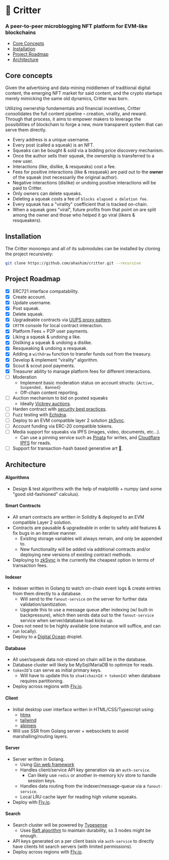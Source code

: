 # 🦔 Critter

### A peer-to-peer microblogging NFT platform for EVM-like blockchains

- [Core Concepts](#core-concepts)
- [Installation](#installation)
- [Project Roadmap](#project-roadmap)
- [Architecture](#architecture)

## Core concepts

Given the advertising and data-mining middlemen of traditional digital content,
the emerging NFT market for said content, and the crypto startups merely
mimicking the same old dynamics, Critter was born.

Utilizing ownership fundamentals and financial incentives, Critter consolidates
the full content pipeline – creation, virality, and reward. Through that
process, it aims to empower makers to leverage the possibilities of blockchain
to forge a new, more transparent system that can serve them directly.

- Every address is a unique username.
- Every post (called a squeak) is an NFT.
- Squeaks can be bought & sold via a bidding price discovery mechanism.
- Once the author sells their squeak, the ownership is transferred to a new
  user.
- Interactions (like, dislike, & resqueaks) cost a fee.
- Fees for positive interactions (like & resqueak) are paid out to the **owner**
  of the squeak (not necessarily the original author).
- Negative interactions (dislike) or undoing positive interactions will be paid
  to Critter.
- Only owners can delete squeaks.
- Deleting a squeak costs a fee of `blocks elapsed x deletion fee`.
- Every squeak has a "virality" coefficient that is tracked on-chain.
- When a squeak goes "viral", future profits from that point on are split
  among the owner and those who helped it go viral (likers & resqueakers).

## Installation

The Critter monorepo and all of its submodules can be installed by cloning the
project recursively:

```zsh
git clone https://github.com/ahashim/critter.git --recursive
```

## Project Roadmap

- [x] ERC721 interface compatability.
- [x] Create account.
- [x] Update username.
- [x] Post squeak.
- [x] Delete squeak.
- [x] Upgradeable contracts via [UUPS proxy pattern](https://docs.openzeppelin.com/contracts/4.x/api/proxy#UUPSUpgradeable).
- [x] `CRTTR` console for local contract interaction.
- [x] Platform Fees + P2P user payments.
- [x] Liking a squeak & undoing a like.
- [x] Disliking a squeak & undoing a dislike.
- [x] Resqueaking & undoing a resqueak.
- [x] Adding a `withdraw` function to transfer funds out from the treasury.
- [x] Develop & implement "virality" algorithm.
- [x] Scout & scout pool payments.
- [x] Treasurer ability to manage platform fees for different interactions.
- [ ] Moderation
  - Implement basic moderation status on account structs:
    `{Active, Suspended, Banned}`
  - Off-chain content reporting.
- [ ] Auction mechanism to bid on posted squeaks
  - Ideally [Vickrey auctions](https://github.com/JoWxW/Vickrey-Auction/blob/master/contracts/VickreyAuction.sol).
- [ ] Harden contract with [security best practices](https://consensys.net/blog/developers/solidity-best-practices-for-smart-contract-security/).
- [ ] Fuzz testing with [Echidna](https://github.com/crytic/echidna).
- [ ] Deploy to an EVM compatible layer 2 solution [zkSync](https://portal.zksync.io/).
- [ ] Account funding via ERC-20 compatible tokens.
- [ ] Media support for squeaks via IPFS (images, video, documents,
      etc&hellip;).
  - Can use a pinning service such as [Pinata](https://www.pinata.cloud/) for
    writes, and [Cloudflare IPFS](https://cloudflare-ipfs.com/ipns/ipfs.io/)
    for reads.
- [ ] Support for transaction-hash based generative art 🎨.

## Architecture

#### Algorithms

- Design & test algorithms with the help of matplotlib + numpy (and some "good
  old-fashioned" calculus).

#### Smart Contracts

- All smart contracts are written in Solidity & deployed to an EVM compatible
  Layer 2 solution.
- Contracts are pausable & upgradeable in order to safely add features & fix
  bugs in an iterative manner.
  - Existing storage variables will always remain, and only be appended to.
  - New functionality will be added via additional contracts and/or deploying
    new versions of existing contract methods.
- Deploying to [zkSync](https://portal.zksync.io/) is the currently the cheapest
  option in terms of transaction fees.

#### Indexer

- Indexer written in Golang to watch on-chain event logs & create entries from
  them directly to a database.
  - Will send to the `fanout-service` on the server for further data
    validation/sanitization.
  - Upgrade this to use a message queue after indexing (w/ built-in
    backpressure), which then sends data out to the `fanout-service` service
    when server/database load kicks up.
- Does not need to be highly available (one instance will suffice, and can run
  locally).
- Deploy to a [Digital Ocean](https://www.digitalocean.com/) droplet.

#### Database

- All user/squeak data not-stored on chain will be in the database.
- Database cluster will likely be MySql/MariaDB to optimize for reads.
- `tokenID`'s can serve as initial primary keys.
  - Will have to update this to `sha4(chainId + tokenId)` when database requires
    partitioning.
- Deploy across regions with [Fly.io](https://fly.io/).

#### Client

- Initial desktop user interface written in HTML/CSS/Typescript using:
  - [htmx](https://htmx.org/)
  - [tailwind](https://tailwindcss.com/)
  - [alpinejs](https://alpinejs.dev/)
- Will use SSR from Golang server + websockets to avoid marshalling/routing
  layers.

#### Server

- Server written in Golang.
  - Using [Gin web framework](https://gin-gonic.com/)
  - Handles client/service API key generation via an `auth-service`.
    - Can likely use `redis` or another in-memory k/v store to handle session
      keys.
  - Handles data routing from the indexer/message-queue via a `fanout-service`.
  - Local LRU cache layer for reading high volume squeaks.
- Deploy with [Fly.io](https://fly.io/).

#### Search

- Search cluster will be powered by [Typesense](https://typesense.org)
  - Uses [Raft algorithm](https://raft.github.io/) to maintain durability, so
    3 nodes might be enough.
- API keys generated on a per client basis via `auth-service` to directly have
  clients hit search servers (with limited permissions).
- Deploy across regions with [Fly.io](https://fly.io/).
